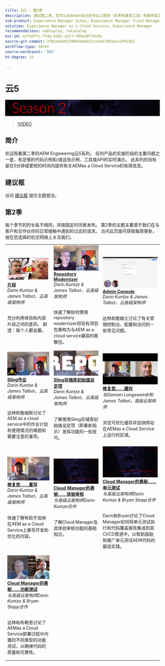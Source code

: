 ```yaml
---
title: 云5 — 第2季
description: 通过第二季，您可以从Adobe自己的专业工程师（负责构建该工具）和提供该工具的专家服务人员那里了解与Adobe Experience Manager(AEM)as a Cloud Service的信息。
sub-product: Experience Manager Sites, Experience Manager Cloud Manager, Experience Manager Assets
solution: Experience Manager as a Cloud Service, Experience Manager
recommendations: noDisplay, noCatalog
exl-id: e2fabf7c-7fda-4391-ae77-709aa9f7dc0a
source-git-commit: 2f02a4e202390434de831ce1547001b2cef01562
workflow-type: tm+mt
source-wordcount: '502'
ht-degree: 1%

---
```


# 云5

![AEM专家系列](./imgs/masthead-s2.png)
>[!VIDEO](https://video.tv.adobe.com/v/346567)

## 简介

欢迎观看第二季的AEM Engineering云5系列。 任何产品的实施阶段的主要问题之一是，有足够的代码示例和/或这些示例、工具或API的实时演示。 此系列的目标是在5分钟或更短的时间内提供有关AEMas a Cloud Service的有用信息。

## 建议框

访问 [建议框](https://forms.office.com/r/74P5Xz4UH0) 提交主题想法。

## 第2季

每个季节的时长各不相同，并按固定时间表发布。 第2季的主题主要源于我们在与客户和合作伙伴的日常接触中遇到的过去的请求。 访问此页面可获取每周更新，或在您选择的社交网络上关注我们。

<table>
    <tr>
        <td>
            <a href="season-2/cloud5-experience-v-content-fragments.md">
                <img alt="片段" src="./imgs/s2/000-thumb.png"/>
            </a>
            <div>
                <a href="season-2/cloud5-experience-v-content-fragments.md"><strong>片段</strong></a>        
                <br/><em>Darin Kuntze &amp; James Talbot，云高级架构师</em>
            </div>
            <p>
                <br/>
                充分利用体验和内容片段之间的差异。 剧透：每个人都会赢。
            </p>
        </td>   
         <td>
            <a href="season-2/cloud5-repo-modernizer.md">
                 <img alt="存储库现代化器" src="./imgs/s2/001-thumb.png"/>
            </a>
            <div>
                <a href="season-2/cloud5-repo-modernizer.md"><strong>Repository Modernizer</strong></a> 
               <br/><em>Darin Kuntze &amp; James Talbot，云高级架构师</em>
            </div>
            <p>
                <br/>
                快速了解如何使用repository modernizer将现有项目包重构为与AEM as a cloud service兼容的离散包。
            </p>
         </td>
         <td>
            <a href="season-2/cloud5-admin-console.md">
                 <img alt="Admin Console" src="./imgs/s2/002-thumb.png"/>
            </a>
            <div>
                  <a href="season-2/cloud5-admin-console.md"><strong>Admin Console</strong></a>
               <br/><em>Darin Kuntze &amp; James Talbot，云高级架构师</em>
            </div>
            <p>
            <br/>
               达林和詹姆士讨论了有关管理控制台、配置和访问的一些常见问题。
            </p>
         </td> 
  </tr>
  <tr>
         <td>
            <a href="season-2/cloud5-sling-job-scheduler.md">
                 <img alt="Sling 作业" src="./imgs/s2/003-thumb.png"/>
            </a>
            <div>
                  <a href="season-2/cloud5-sling-job-scheduler.md"><strong>Sling作业</strong></a>
               <br/><em>Darin Kuntze &amp; James Talbot，云高级架构师</em>
            </div>
            <p>
            <br/>
               达林和詹姆斯讨论了AEM as a cloud service中的作业计划和使用情况的难题和需要注意的事项。
            </p>
         </td> 
         <td>
            <a href="season-2/cloud5-repoinit.md">
                 <img alt="存储库初始值设定项（重新指向）" src="./imgs/s2/004-thumb.png"/>
            </a>
            <div>
                  <a href="season-2/cloud5-repoinit.md"><strong>Sling存储库初始值设定项</strong></a>
               <br/><em>Darin Kuntze &amp; James Talbot，云高级架构师</em>
            </div>
            <p>
            <br/>
              了解使用Sling存储库初始值设定项（即重新指示）发挥功能的一些技巧。
            </p>
         </td>   
     <td>
            <a href="season-2/cloud5-fix-your-cache.md">
               <img alt="修复缓存" src="./imgs/s2/005-thumb.png"/>
            </a>
      <div>
         <a href="season-2/cloud5-fix-your-cache.md"><strong>修复您……缓存</strong></a>
         <br/><em>与Damian Langsweirdt和James Talbot，高级云架构师</em>
      </div>
      <p>
         <br/>
             浏览可优化缓存并加快网站在AEMas a Cloud Service上运行的区域。
      </p>
   </td> 
  </tr>
<tr>
   <td>
           <a href="season-2/cloud5-fix-your-rewrites.md">
               <img alt="修复您……重写" src="./imgs/s2/006-thumb.png"/>
            </a>
      <div>
            <a href="season-2/cloud5-fix-your-rewrites.md"><strong>修复您……重写</strong></a>
         <br/><em>Darin Kuntze &amp; James Talbot，云高级架构师</em>
      </div>
      <p>
        <br/>
         快速了解有助于加快在AEM as a Cloud Service上重写开发和优化的内容。
      </p>
     </td>   
     <td>
            <a href="season-2/cloud5-mocm-experience-audit.md">
               <img alt="Cloud Manager的奥秘……体验审核" src="./imgs/s2/007-thumb.png"/>
               </a>
      <div>
            <a href="season-2/cloud5-mocm-experience-audit.md"><strong>Cloud Manager的奥秘……体验审核</strong></a>
         <br/><em>与高级云架构师Darin Kuntze合作</em>
      </div>
      <p>
        <br/>
        了解Cloud Manager及其体验审核功能的基础知识。
      </p>
   </td>
     <td>
            <a href="season-2/cloud5-mocm-unit-tests.md">
               <img alt="Cloud Manager的奥秘……单元测试" src="./imgs/s2/008-thumb.png"/>
            </a>
      <div>
            <a href="season-2/cloud5-mocm-unit-tests.md"><strong>Cloud Manager的奥秘……单元测试</strong></a>
         <br/><em>与高级云架构师Darin Kuntze &amp; Bryan Stopp合作</em>
      </div>
      <p>
        <br/>
        Darin和Bryan讨论了Cloud Manager如何将单元测试执行和代码覆盖报告集成到其CI/CD管道中，以帮助鼓励和推广单元测试AEM代码的最佳实践。
      </p>
   </td> 
  </tr>
    <tr>
        <td>
               <a href="season-2/cloud5-mocm-functional-tests.md">
                   <img alt="Cloud Manager的奥秘……功能测试" src="./imgs/s2/009-thumb.png"/>
               </a>
            <div>
                <a href="season-2/cloud5-mocm-functional-tests.md"><strong>Cloud Manager的奥秘……功能测试</strong><br/></a>        
                <em>与高级云架构师Darin Kuntze &amp; Bryan Stopp合作</em>
            </div>
            <p><br/>
                达林和布赖恩讨论了AEMas a Cloud Service部署过程中内置的不同类型的功能测试，以确保代码的质量和可靠性。
            </p>
        </td>
        <td></td>
        <td></td>
    </tr>
</table>
